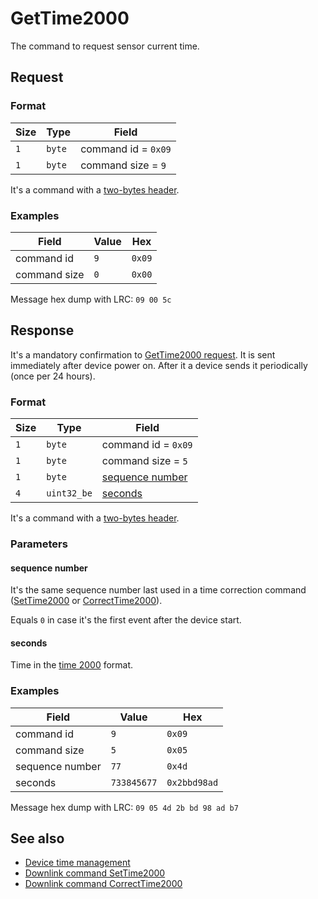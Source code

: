 # GetTime2000

The command to request sensor current time.


## Request

### Format

| Size | Type   | Field               |
| ---- | ------ | ------------------- |
| `1`  | `byte` | command id = `0x09` |
| `1`  | `byte` | command size = `9`  |

It's a command with a [two-bytes header](../message.md#command-with-a-two-bytes-header).

### Examples

| Field           | Value    | Hex          |
| --------------- | -------- | ------------ |
| command id      | `9`      | `0x09`       |
| command size    | `0`      | `0x00`       |

Message hex dump with LRC: `09 00 5c`


## Response

It's a mandatory confirmation to [GetTime2000 request](./GetTime2000.md#request).
It is sent immediately after device power on.
After it a device sends it periodically (once per 24 hours).

### Format

| Size | Type        | Field                               |
| ---- | ----------- | ----------------------------------- |
| `1`  | `byte`      | command id = `0x09`                 |
| `1`  | `byte`      | command size = `5`                  |
| `1`  | `byte`      | [sequence number](#sequence-number) |
| `4`  | `uint32_be` | [seconds](#seconds)                 |

It's a command with a [two-bytes header](../../message.md#command-with-a-two-bytes-header).

### Parameters

#### **sequence number**

It's the same sequence number last used in a time correction command ([SetTime2000](../SetTime2000.md) or [CorrectTime2000](../CorrectTime2000.md)).

Equals `0` in case it's the first event after the device start.

#### **seconds**

Time in the [time 2000](../../types.md#time-2000) format.

### Examples

| Field           | Value       | Hex          |
| --------------- | ----------- | ------------ |
| command id      | `9`         | `0x09`       |
| command size    | `5`         | `0x05`       |
| sequence number | `77`        | `0x4d`       |
| seconds         | `733845677` | `0x2bbd98ad` |

Message hex dump with LRC: `09 05 4d 2b bd 98 ad b7`


## See also

* [Device time management](../../basics.md#device-time-management)
* [Downlink command SetTime2000](../SetTime2000.md)
* [Downlink command CorrectTime2000](../CorrectTime2000.md)